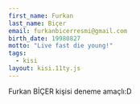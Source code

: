 ```yaml
---
first_name: Furkan 
last_name: Biçer
email: furkanbicerresmi@gmail.com
birth_date: 19980827
motto: "Live fast die young!"
tags:
  - kisi
layout: kisi.11ty.js
---
```

Furkan BİÇER kişisi deneme amaçlı:D